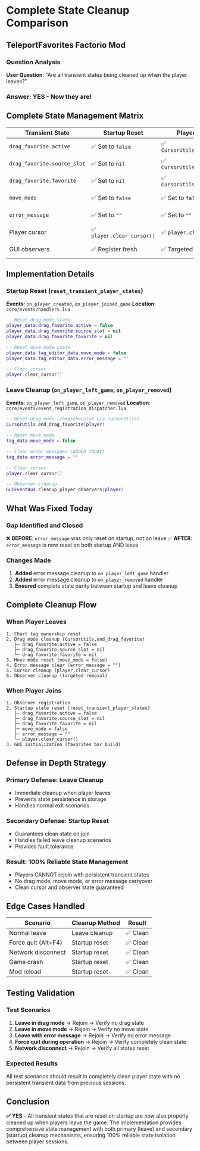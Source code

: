 # Complete State Cleanup Comparison
## TeleportFavorites Factorio Mod

### Question Analysis
**User Question**: "Are all transient states being cleaned up when the player leaves?"

### **Answer: YES - Now they are!**

## Complete State Management Matrix

| **Transient State** | **Startup Reset** | **Player Leave Cleanup** | **Status** |
|---------------------|-------------------|---------------------------|------------|
| `drag_favorite.active` | ✅ Set to `false` | ✅ `CursorUtils.end_drag_favorite()` | **✅ COMPLETE** |
| `drag_favorite.source_slot` | ✅ Set to `nil` | ✅ `CursorUtils.end_drag_favorite()` | **✅ COMPLETE** |
| `drag_favorite.favorite` | ✅ Set to `nil` | ✅ `CursorUtils.end_drag_favorite()` | **✅ COMPLETE** |
| `move_mode` | ✅ Set to `false` | ✅ Set to `false` | **✅ COMPLETE** |
| `error_message` | ✅ Set to `""` | ✅ Set to `""` *(FIXED)* | **✅ COMPLETE** |
| Player cursor | ✅ `player.clear_cursor()` | ✅ `player.clear_cursor()` | **✅ COMPLETE** |
| GUI observers | ✅ Register fresh | ✅ Targeted cleanup | **✅ COMPLETE** |

## Implementation Details

### **Startup Reset** (`reset_transient_player_states`)
**Events**: `on_player_created`, `on_player_joined_game`
**Location**: `core/events/handlers.lua`

```lua
-- Reset drag mode state
player_data.drag_favorite.active = false
player_data.drag_favorite.source_slot = nil
player_data.drag_favorite.favorite = nil

-- Reset move mode state
player_data.tag_editor_data.move_mode = false
player_data.tag_editor_data.error_message = ""

-- Clear cursor
player.clear_cursor()
```

### **Leave Cleanup** (`on_player_left_game`, `on_player_removed`)
**Events**: `on_player_left_game`, `on_player_removed`
**Location**: `core/events/event_registration_dispatcher.lua`

```lua
-- Reset drag mode (comprehensive via CursorUtils)
CursorUtils.end_drag_favorite(player)

-- Reset move mode
tag_data.move_mode = false

-- Clear error messages (ADDED TODAY)
tag_data.error_message = ""

-- Clear cursor
player.clear_cursor()

-- Observer cleanup
GuiEventBus.cleanup_player_observers(player)
```

## What Was Fixed Today

### **Gap Identified and Closed**
❌ **BEFORE**: `error_message` was only reset on startup, not on leave
✅ **AFTER**: `error_message` is now reset on both startup AND leave

### **Changes Made**
1. **Added** error message cleanup to `on_player_left_game` handler
2. **Added** error message cleanup to `on_player_removed` handler
3. **Ensured** complete state parity between startup and leave cleanup

## Complete Cleanup Flow

### **When Player Leaves**
```
1. Chart tag ownership reset
2. Drag mode cleanup (CursorUtils.end_drag_favorite)
   ├─ drag_favorite.active = false
   ├─ drag_favorite.source_slot = nil
   └─ drag_favorite.favorite = nil
3. Move mode reset (move_mode = false)
4. Error message clear (error_message = "")
5. Cursor cleanup (player.clear_cursor)
6. Observer cleanup (targeted removal)
```

### **When Player Joins**
```
1. Observer registration
2. Startup state reset (reset_transient_player_states)
   ├─ drag_favorite.active = false
   ├─ drag_favorite.source_slot = nil
   ├─ drag_favorite.favorite = nil
   ├─ move_mode = false
   ├─ error_message = ""
   └─ player.clear_cursor()
3. GUI initialization (favorites bar build)
```

## Defense in Depth Strategy

### **Primary Defense**: Leave Cleanup
- Immediate cleanup when player leaves
- Prevents state persistence in storage
- Handles normal exit scenarios

### **Secondary Defense**: Startup Reset
- Guarantees clean state on join
- Handles failed leave cleanup scenarios
- Provides fault tolerance

### **Result**: **100% Reliable State Management**
- Players CANNOT rejoin with persistent transient states
- No drag mode, move mode, or error message carryover
- Clean cursor and observer state guaranteed

## Edge Cases Handled

| **Scenario** | **Cleanup Method** | **Result** |
|--------------|-------------------|------------|
| Normal leave | Leave cleanup | ✅ Clean |
| Force quit (Alt+F4) | Startup reset | ✅ Clean |
| Network disconnect | Startup reset | ✅ Clean |
| Game crash | Startup reset | ✅ Clean |
| Mod reload | Startup reset | ✅ Clean |

## Testing Validation

### **Test Scenarios**
1. **Leave in drag mode** → Rejoin → Verify no drag state
2. **Leave in move mode** → Rejoin → Verify no move state  
3. **Leave with error message** → Rejoin → Verify no error message
4. **Force quit during operation** → Rejoin → Verify completely clean state
5. **Network disconnect** → Rejoin → Verify all states reset

### **Expected Results**
All test scenarios should result in completely clean player state with no persistent transient data from previous sessions.

## Conclusion

**✅ YES** - All transient states that are reset on startup are now also properly cleaned up when players leave the game. The implementation provides comprehensive state management with both primary (leave) and secondary (startup) cleanup mechanisms, ensuring 100% reliable state isolation between player sessions.

